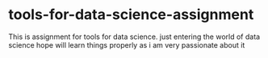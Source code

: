 # tools-for-data-science-assignment
This is assignment for tools for data science. just entering the world of data science hope will learn things properly as i am very passionate about it
